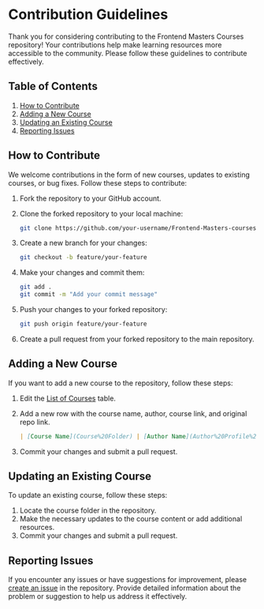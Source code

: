 # Contribution Guidelines

Thank you for considering contributing to the Frontend Masters Courses repository! Your contributions help make learning
resources more accessible to the community. Please follow these guidelines to contribute effectively.

## Table of Contents

1. [How to Contribute](#how-to-contribute)
2. [Adding a New Course](#adding-a-new-course)
3. [Updating an Existing Course](#updating-an-existing-course)
4. [Reporting Issues](#reporting-issues)

## How to Contribute

We welcome contributions in the form of new courses, updates to existing courses, or bug fixes. Follow these steps to
contribute:

1. Fork the repository to your GitHub account.
2. Clone the forked repository to your local machine:

   ```bash
   git clone https://github.com/your-username/Frontend-Masters-courses.git
   ```

3. Create a new branch for your changes:

   ```bash
   git checkout -b feature/your-feature
   ```

4. Make your changes and commit them:

   ```bash
   git add .
   git commit -m "Add your commit message"
   ```

5. Push your changes to your forked repository:

   ```bash
   git push origin feature/your-feature
   ```

6. Create a pull request from your forked repository to the main repository.

## Adding a New Course

If you want to add a new course to the repository, follow these steps:

1. Edit the [List of Courses](README.md) table.
2. Add a new row with the course name, author, course link, and original repo link.

   ```markdown
   | [Course Name](Course%20Folder) | [Author Name](Author%20Profile%20Link) | [Course Link](Course%20Link) | [Original Repo Link](Original%20Repo%20Link) |
   ```

3. Commit your changes and submit a pull request.

## Updating an Existing Course

To update an existing course, follow these steps:

1. Locate the course folder in the repository.
2. Make the necessary updates to the course content or add additional resources.
3. Commit your changes and submit a pull request.

## Reporting Issues

If you encounter any issues or have suggestions for improvement, please [create an issue](../../issues) in the
repository. Provide detailed information about the problem or suggestion to help us address it effectively.